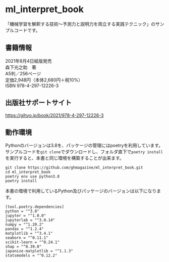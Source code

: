 # ml_interpret_book

「機械学習を解釈する技術〜予測力と説明力を両立する実践テクニック」のサンプルコードです。


## 書籍情報

2021年8月4日紙版発売<br>
森下光之助　著<br>
A5判／256ページ<br>
定価2,948円（本体2,680円＋税10%）<br>
ISBN 978-4-297-12226-3

## 出版社サポートサイト

https://gihyo.jp/book/2021/978-4-297-12226-3

## 動作環境

Pythonのバージョンは3.8を、パッケージの管理にはpoetryを利用しています。
サンプルコードを`git clone`でダウンロードし、フォルダ直下で`poetry install`を実行すると、本書と同じ環境を構築することが出来ます。

 ```
 git clone https://github.com/ghmagazine/ml_interpret_book.git
 cd ml_interpret_book
 poetry env use python3.8
 poetry install
 ```

本書の環境で利用しているPython及びパッケージのバージョンは以下になります。

```
[tool.poetry.dependencies]
python = "^3.8"
jupyter = "^1.0.0"
jupyterlab = "^3.0.14"
numpy = "^1.20.2"
pandas = "^1.2.4"
matplotlib = "^3.4.1"
seaborn = "^0.11.1"
scikit-learn = "^0.24.1"
shap = "^0.39.0"
japanize-matplotlib = "^1.1.3"
statsmodels = "^0.12.2"
```
